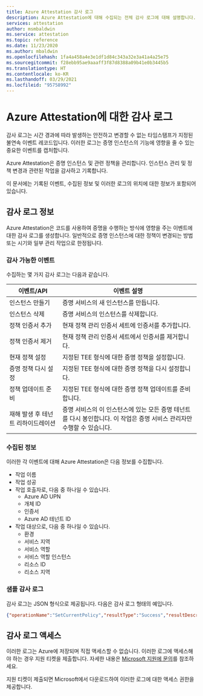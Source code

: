```yaml
---
title: Azure Attestation 감사 로그
description: Azure Attestation에 대해 수집되는 전체 감사 로그에 대해 설명합니다.
services: attestation
author: msmbaldwin
ms.service: attestation
ms.topic: reference
ms.date: 11/23/2020
ms.author: mbaldwin
ms.openlocfilehash: 1fa4a458a4e3e1df1d84c343a32e3a41a4a25e75
ms.sourcegitcommit: f28ebb95ae9aaaff3f87d8388a09b41e0b3445b5
ms.translationtype: HT
ms.contentlocale: ko-KR
ms.lasthandoff: 03/29/2021
ms.locfileid: "95758992"
---
```

# <a name="audit-logs-for-azure-attestation"></a>Azure Attestation에 대한 감사 로그

감사 로그는 시간 경과에 따라 발생하는 안전하고 변경할 수 없는 타임스탬프가 지정된 불연속 이벤트 레코드입니다. 이러한 로그는 증명 인스턴스의 기능에 영향을 줄 수 있는 중요한 이벤트를 캡처합니다.

Azure Attestation은 증명 인스턴스 및 관련 정책을 관리합니다. 인스턴스 관리 및 정책 변경과 관련된 작업을 감사하고 기록합니다.

이 문서에는 기록된 이벤트, 수집된 정보 및 이러한 로그의 위치에 대한 정보가 포함되어 있습니다.

## <a name="about-audit-logs"></a>감사 로그 정보

Azure Attestation은 코드를 사용하여 증명을 수행하는 방식에 영향을 주는 이벤트에 대한 감사 로그를 생성합니다. 일반적으로 증명 인스턴스에 대한 정책이 변경되는 방법 또는 시기와 일부 관리 작업으로 한정됩니다.

### <a name="auditable-events"></a>감사 가능한 이벤트
수집하는 몇 가지 감사 로그는 다음과 같습니다.

|     이벤트/API                              |     이벤트 설명                                                                         |
|--------------------------------------------|-----------------------------------------------------------------------------------------------|
|     인스턴스 만들기                        |     증명 서비스의 새 인스턴스를 만듭니다. |
|     인스턴스 삭제                       |     증명 서비스의 인스턴스를 삭제합니다. |
|     정책 인증서 추가                 |     현재 정책 관리 인증서 세트에 인증서를 추가합니다. |
|     정책 인증서 제거              |     현재 정책 관리 인증서 세트에서 인증서를 제거합니다. |
|     현재 정책 설정                     |     지정된 TEE 형식에 대한 증명 정책을 설정합니다. |
|     증명 정책 다시 설정               |     지정된 TEE 형식에 대한 증명 정책을 다시 설정합니다. |
|     정책 업데이트 준비               |     지정된 TEE 형식에 대한 증명 정책 업데이트를 준비합니다. |
|     재해 발생 후 테넌트 리하이드레이션       |     증명 서비스의 이 인스턴스에 있는 모든 증명 테넌트를 다시 봉인합니다. 이 작업은 증명 서비스 관리자만 수행할 수 있습니다. |

### <a name="collected--information"></a>수집된 정보
이러한 각 이벤트에 대해 Azure Attestation은 다음 정보를 수집합니다.

- 작업 이름
- 작업 성공
- 작업 호출자로, 다음 중 하나일 수 있습니다.
    - Azure AD UPN
    - 개체 ID
    - 인증서
    - Azure AD 테넌트 ID
- 작업 대상으로, 다음 중 하나일 수 있습니다.
    - 환경
    - 서비스 지역
    - 서비스 역할
    - 서비스 역할 인스턴스
    - 리소스 ID
    - 리소스 지역

### <a name="sample-audit-log"></a>샘플 감사 로그

감사 로그는 JSON 형식으로 제공됩니다. 다음은 감사 로그 형태의 예입니다.

```json
{"operationName":"SetCurrentPolicy","resultType":"Success","resultDescription":null,"auditEventCategory":["ApplicationManagement"],"nCloud":null,"requestId":null,"callerIpAddress":null,"callerDisplayName":null,"callerIdentities":[{"callerIdentityType":"ObjectID","callerIdentity":"<some object ID>"},{"callerIdentityType":"TenantId","callerIdentity":"<some tenant ID>"}],"targetResources":[{"targetResourceType":"Environment","targetResourceName":"PublicCloud"},{"targetResourceType":"ServiceRegion","targetResourceName":"EastUS2"},{"targetResourceType":"ServiceRole","targetResourceName":"AttestationRpType"},{"targetResourceType":"ServiceRoleInstance","targetResourceName":"<some service role instance>"},{"targetResourceType":"ResourceId","targetResourceName":"/subscriptions/<some subscription ID>/resourceGroups/<some resource group name>/providers/Microsoft.Attestation/attestationProviders/<some instance name>"},{"targetResourceType":"ResourceRegion","targetResourceName":"EastUS2"}],"ifxAuditFormat":"Json","env_ver":"2.1","env_name":"#Ifx.AuditSchema","env_time":"2020-11-23T18:23:29.9427158Z","env_epoch":"MKZ6G","env_seqNum":1277,"env_popSample":0.0,"env_iKey":null,"env_flags":257,"env_cv":"##00000000-0000-0000-0000-000000000000_00000000-0000-0000-0000-000000000000_00000000-0000-0000-0000-000000000000","env_os":null,"env_osVer":null,"env_appId":null,"env_appVer":null,"env_cloud_ver":"1.0","env_cloud_name":null,"env_cloud_role":null,"env_cloud_roleVer":null,"env_cloud_roleInstance":null,"env_cloud_environment":null,"env_cloud_location":null,"env_cloud_deploymentUnit":null}
```

## <a name="access-audit-logs"></a>감사 로그 액세스

이러한 로그는 Azure에 저장되며 직접 액세스할 수 없습니다. 이러한 로그에 액세스해야 하는 경우 지원 티켓을 제출합니다. 자세한 내용은 [Microsoft 지원에 문의](https://azure.microsoft.com/support/options/)를 참조하세요. 

지원 티켓이 제출되면 Microsoft에서 다운로드하여 이러한 로그에 대한 액세스 권한을 제공합니다.
